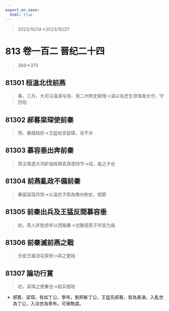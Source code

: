 ```yaml
---
export_on_save:
  html: true
---
```


> 2023/10/14->2023/10/27

# 813 卷一百二 晋纪二十四

> 369->370

## 81301 桓溫北伐前燕
> 春，三月，大司马温请与徐、兗二州刺史郗愔->温以毛虎生领淮南太守，守历阳

## 81302 郝晷梁琛使前秦
> 燕、秦既结好->王猛劝坚留琛，坚不许

## 81303 慕容垂出奔前秦
> 燕主暐遣大鸿胪温统拜袁真使持节->绍，胤之子也

## 81304 前燕亂政不備前秦
> 秦留梁琛月馀->以溫世子熙為豫州刺史、假節

## 81305 前秦出兵及王猛反間慕容垂
> 初，燕人許割虎牢以西賂秦->岂雅德君子所宜为哉

## 81306 前秦滅前燕之戰
> 乐安王臧进屯荥阳->與之更始

## 81307 論功行賞
> 初，梁琛之使秦也->起兵相攻
- 郝晷、梁琛，有如丁公、季布，劉邦斬丁公，王猛先郝晷，皆為表演。入亂世為丁公，入治世為季布，可保無虞。